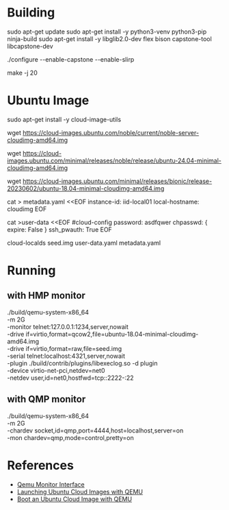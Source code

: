 # Building

sudo apt-get update
sudo apt-get install -y python3-venv python3-pip ninja-build
sudo apt-get install -y libglib2.0-dev flex bison capstone-tool libcapstone-dev

./configure --enable-capstone --enable-slirp

make -j 20

# Ubuntu Image

sudo apt-get install -y cloud-image-utils

wget https://cloud-images.ubuntu.com/noble/current/noble-server-cloudimg-amd64.img

wget https://cloud-images.ubuntu.com/minimal/releases/noble/release/ubuntu-24.04-minimal-cloudimg-amd64.img

wget https://cloud-images.ubuntu.com/minimal/releases/bionic/release-20230602/ubuntu-18.04-minimal-cloudimg-amd64.img

cat > metadata.yaml <<EOF
instance-id: iid-local01
local-hostname: cloudimg
EOF

cat >user-data <<EOF
#cloud-config
password: asdfqwer
chpasswd: { expire: False }
ssh_pwauth: True
EOF


cloud-localds seed.img user-data.yaml metadata.yaml

# Running 

## with HMP monitor

./build/qemu-system-x86_64 \
-m 2G \
-monitor telnet:127.0.0.1:1234,server,nowait \
-drive if=virtio,format=qcow2,file=ubuntu-18.04-minimal-cloudimg-amd64.img \
-drive if=virtio,format=raw,file=seed.img \
-serial telnet:localhost:4321,server,nowait \
-plugin ./build/contrib/plugins/libexeclog.so -d plugin \
-device virtio-net-pci,netdev=net0 \
-netdev user,id=net0,hostfwd=tcp::2222-:22

## with QMP monitor

./build/qemu-system-x86_64 \
-m 2G \
-chardev socket,id=qmp,port=4444,host=localhost,server=on \
-mon chardev=qmp,mode=control,pretty=on

# References

- [Qemu Monitor Interface
](https://balamuruhans.github.io/2019/01/16/qemu-monitor-interface.html)
- [Launching Ubuntu Cloud Images with QEMU](https://powersj.io/posts/ubuntu-qemu-cli/)
- [Boot an Ubuntu Cloud Image with QEMU](https://levelup.gitconnected.com/boot-an-ubuntu-cloud-image-with-qemu-c42c77cf92cc)
